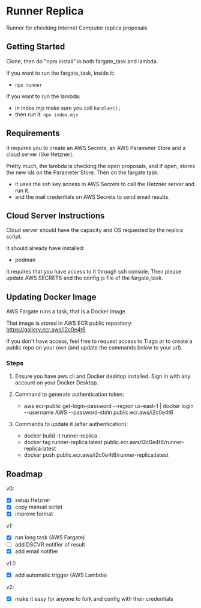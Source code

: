 # Runner Replica

Runner for checking Internet Computer replica proposals

## Getting Started

Clone, then do "npm install" in both fargate_task and lambda.

If you want to run the fargate_task, inside it:
- `npx runner`

If you want to run the lambda:
- in index.mjs make sure you call `handler();`
- then run it: `npx index.mjs`

## Requirements

It requires you to create an AWS Secrets, an AWS Parameter Store and a cloud server (like Hetzner).

Pretty much, the lambda is checking the open proposals, and if open, stores the new ids on the Parameter Store.
Then on the fargate task:
- it uses the ssh key access in AWS Secrets to call the Hetzner server and run it.
- and the mail credentials on AWS Secrets to send email results.

## Cloud Server Instructions

Cloud server should have the capacity and OS requested by the replica script.

It should already have installed:
- podman

It requires that you have access to it through ssh console.
Then please update AWS SECRETS and the config.js file of the fargate_task.

## Updating Docker Image

AWS Fargate runs a task, that is a Docker image.

That image is stored in AWS ECR public repository:
https://gallery.ecr.aws/i2c0e4t6

If you don't have access, feel free to request access to Tiago or to create a public repo on your own (and update the commands below to your url).

### Steps

1. Ensure you have aws cli and Docker desktop installed. Sign in with any account on your Docker Desktop.

2. Command to generate authentication token:

   - aws ecr-public get-login-password --region us-east-1 | docker login --username AWS --password-stdin public.ecr.aws/i2c0e4t6

3. Commands to update it (after authentication):

   - docker build -t runner-replica .
   - docker tag runner-replica:latest public.ecr.aws/i2c0e4t6/runner-replica:latest
   - docker push public.ecr.aws/i2c0e4t6/runner-replica:latest

## Roadmap

v0:

- [x] setup Hetzner
- [x] copy manual script
- [x] improve format

v1:

- [x] run long task (AWS Fargate)
- [ ] add DSCVR notifier of result
- [x] add email notifier

v1.1:

- [x] add automatic trigger (AWS Lambda)

v2:

- [x] make it easy for anyone to fork and config with their credentials
